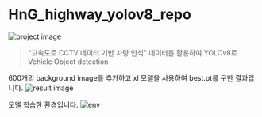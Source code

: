 # HnG_highway_yolov8_repo


![project image](https://github.com/sesac-google-ai-1st/HnG_highway_yolov8_repo/assets/97524127/48b3c8e2-16f1-4f11-ab50-003736dd9758)

> "고속도로 CCTV 데이터 기반 차량 인식" 데이터를 활용하여 YOLOv8로 Vehicle Object detection



600개의 background image를 추가하고 xl 모델을 사용하여 best.pt를 구한 결과입니다.
![result image](https://github.com/sesac-google-ai-1st/HnG_highway_yolov8_repo/assets/72022988/b2ea1fdd-cd31-4bb2-985a-8da2b06fc050)

모델 학습한 환경입니다. 
![env](https://github.com/sesac-google-ai-1st/HnG_highway_yolov8_repo/assets/72022988/2a8c8554-13f3-491f-b38e-655656a1d5dc)